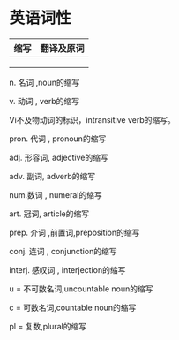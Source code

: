# 英语词性

| 缩写 | 翻译及原词 |
| ---- | ---------- |
|      |            |
|      |            |
|      |            |

n. 名词 ,noun的缩写

v. 动词 , verb的缩写

Vi不及物动词的标识，intransitive verb的缩写。

pron. 代词 , pronoun的缩写

adj. 形容词, adjective的缩写

adv. 副词, adverb的缩写

num.数词 , numeral的缩写

art. 冠词, article的缩写

prep. 介词 ,前置词,preposition的缩写

conj. 连词 , conjunction的缩写

interj. 感叹词 , interjection的缩写

u = 不可数名词,uncountable noun的缩写

c = 可数名词,countable noun的缩写

pl = 复数,plural的缩写